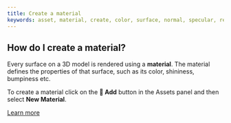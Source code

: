 ```yaml
---
title: Create a material
keywords: asset, material, create, color, surface, normal, specular, reflection, phong, pbr, physical
---
```


## How do I create a material?

Every surface on a 3D model is rendered using a **material**. The material defines the properties of that surface, such as its color, shininess, bumpiness etc.

To create a material click on the **<span class="font-icon">&#57632;</span> Add** button in the Assets panel and then select **New Material**.

[Learn more](https://developer.playcanvas.com/user-manual/assets/materials/)
